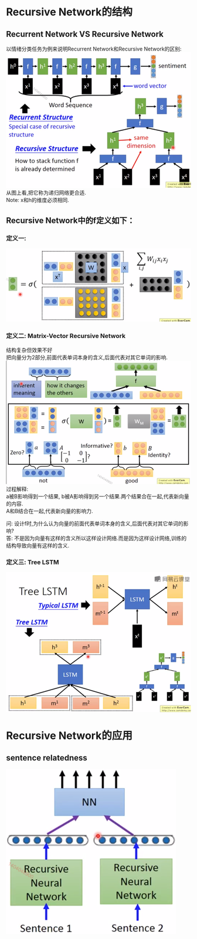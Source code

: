 # Recursive Network的结构

## Recurrent Network VS Recursive Network

以情绪分类任务为例来说明Recurrent Network和Recursive Network的区别:  
![](/assets/83.png)   
从图上看,把它称为递归网络更合适.  
Note: x和h的维度必须相同.  

## Recursive Network中的f定义如下：  

### 定义一:  

![](/assets/84.png)   

### 定义二: Matrix-Vector Recursive Network

结构复杂但效果不好  
把向量分为2部分,前面代表单词本身的含义,后面代表对其它单词的影响.  
![](/assets/85.png)   
过程解释:  
a被B影响得到一个结果, b被A影响得到另一个结果.两个结果合在一起,代表新向量的内容.  
A和B结合在一起,代表新向量的影响力.  

问: 设计f时,为什么认为向量的前面代表单词本身的含义,后面代表对其它单词的影响?  
答: 不是因为向量有这样的含义所以这样设计网络.而是因为这样设计网络,训练的结构导致向量有这样的含义.  

### 定义三: Tree LSTM
![](/assets/86.png)   

# Recursive Network的应用

## sentence relatedness

![](/assets/87.png)   
